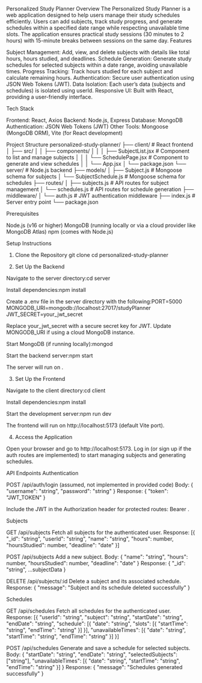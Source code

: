Personalized Study Planner
Overview
The Personalized Study Planner is a web application designed to help users manage their study schedules efficiently. Users can add subjects, track study progress, and generate schedules within a specified date range while respecting unavailable time slots. The application ensures practical study sessions (30 minutes to 2 hours) with 15-minute breaks between sessions on the same day.
Features

Subject Management: Add, view, and delete subjects with details like total hours, hours studied, and deadlines.
Schedule Generation: Generate study schedules for selected subjects within a date range, avoiding unavailable times.
Progress Tracking: Track hours studied for each subject and calculate remaining hours.
Authentication: Secure user authentication using JSON Web Tokens (JWT).
Data Isolation: Each user’s data (subjects and schedules) is isolated using userId.
Responsive UI: Built with React, providing a user-friendly interface.

Tech Stack

Frontend: React, Axios
Backend: Node.js, Express
Database: MongoDB
Authentication: JSON Web Tokens (JWT)
Other Tools: Mongoose (MongoDB ORM), Vite (for React development)

Project Structure
personalized-study-planner/
├── client/                 # React frontend
│   ├── src/
│   │   ├── components/
│   │   │   ├── SubjectList.jsx   # Component to list and manage subjects
│   │   │   └── SchedulePage.jsx  # Component to generate and view schedules
│   │   └── App.jsx
│   └── package.json
└── server/                 # Node.js backend
    ├── models/
    │   ├── Subject.js         # Mongoose schema for subjects
    │   └── SubjectSchedule.js # Mongoose schema for schedules
    ├── routes/
    │   ├── subjects.js        # API routes for subject management
    │   └── schedules.js       # API routes for schedule generation
    ├── middleware/
    │   └── auth.js            # JWT authentication middleware
    ├── index.js               # Server entry point
    └── package.json

Prerequisites

Node.js (v16 or higher)
MongoDB (running locally or via a cloud provider like MongoDB Atlas)
npm (comes with Node.js)

Setup Instructions
1. Clone the Repository
git clone <repository-url>
cd personalized-study-planner

2. Set Up the Backend

Navigate to the server directory:cd server


Install dependencies:npm install


Create a .env file in the server directory with the following:PORT=5000
MONGODB_URI=mongodb://localhost:27017/studyPlanner
JWT_SECRET=your_jwt_secret


Replace your_jwt_secret with a secure secret key for JWT.
Update MONGODB_URI if using a cloud MongoDB instance.


Start MongoDB (if running locally):mongod


Start the backend server:npm start

The server will run on .

3. Set Up the Frontend

Navigate to the client directory:cd client


Install dependencies:npm install


Start the development server:npm run dev

The frontend will run on http://localhost:5173 (default Vite port).

4. Access the Application

Open your browser and go to http://localhost:5173.
Log in (or sign up if the auth routes are implemented) to start managing subjects and generating schedules.

API Endpoints
Authentication

POST /api/auth/login (assumed, not implemented in provided code)
Body: { "username": "string", "password": "string" }
Response: { "token": "JWT_TOKEN" }


Include the JWT in the Authorization header for protected routes: Bearer <token>.

Subjects

GET /api/subjects
Fetch all subjects for the authenticated user.
Response: [{ "_id": "string", "userId": "string", "name": "string", "hours": number, "hoursStudied": number, "deadline": "date" }]


POST /api/subjects
Add a new subject.
Body: { "name": "string", "hours": number, "hoursStudied": number, "deadline": "date" }
Response: { "_id": "string", ...subjectData }


DELETE /api/subjects/:id
Delete a subject and its associated schedule.
Response: { "message": "Subject and its schedule deleted successfully" }



Schedules

GET /api/schedules
Fetch all schedules for the authenticated user.
Response: [{ "userId": "string", "subject": "string", "startDate": "string", "endDate": "string", "schedule": [{ "date": "string", "slots": [{ "startTime": "string", "endTime": "string" }] }], "unavailableTimes": [{ "date": "string", "startTime": "string", "endTime": "string" }] }]


POST /api/schedules
Generate and save a schedule for selected subjects.
Body: { "startDate": "string", "endDate": "string", "selectedSubjects": ["string"], "unavailableTimes": [{ "date": "string", "startTime": "string", "endTime": "string" }] }
Response: { "message": "Schedules generated successfully" }









